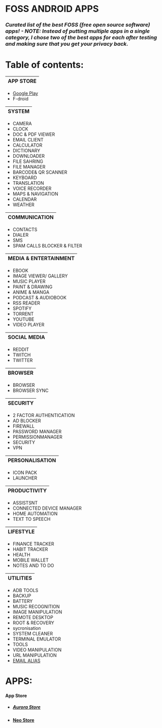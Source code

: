 # FOSS ANDROID APPS
### _Curated list of the best FOSS (free open source software) apps! - NOTE: Instead of putting multiple apps in a single category, I chose two of the best apps for each after testing and making sure that you get your privacy back._

# Table of contents:

| **APP STORE** |   
| -------------- | 
- [Google Play](#Aurora-Store)
- F-droid 

| **SYSTEM** |
| -------------- | 
- CAMERA
- CLOCK
- DOC & PDF VIEWER
- EMAIL CLIENT
- CALCULATOR
- DICTIONARY
- DOWNLOADER
- FILE SAHRING
- FILE MANAGER
- BARCODE& QR SCANNER
- KEYBOARD
- TRANSLATION
- VOICE RECORDER
- MAPS & NAVIGATION
- CALENDAR
- WEATHER

| **COMMUNICATION** |
| -------------- | 
- CONTACTS
- DIALER
- SMS
- SPAM CALLS BLOCKER & FILTER

| **MEDIA & ENTERTAINMENT** |
| -------------- | 
- EBOOK
- IMAGE VIEWER/ GALLERY
- MUSIC PLAYER
- PAINT & DRAWING
- ANIME & MANGA
- PODCAST & AUDIOBOOK
- RSS READER
- SPOTIFY
- TORRENT
- YOUTUBE
- VIDEO PLAYER

| **SOCIAL MEDIA** |
| -------------- | 
- REDDIT
- TWITCH
- TWITTER

| **BROWSER** |
| -------------- | 
- BROWSER
- BROWSER SYNC

| **SECURITY** |
| -------------- | 
- 2 FACTOR AUTHENTICATION
- AD BLOCKER
- FIREWALL
- PASSWORD MANAGER
- PERMISSIONMANAGER
- SECURITY
- VPN

| **PERSONALISATION** |
| -------------- |  
- ICON PACK
- LAUNCHER

| **PRODUCTIVITY** |
| -------------- | 
- ASSISTSNT
- CONNECTED DEVICE MANAGER
- HOME AUTOMATION
- TEXT TO SPEECH

| **LIFESTYLE** |
| -------------- | 
- FINANCE TRACKER
- HABIT TRACKER
- HEALTH
- MOBILE WALLET
- NOTES AND TO DO

| **UTILITIES** |
| -------------- | 
- ADB TOOLS
- BACKUP
- BATTERY
- MUSIC RECOGNITION
- IMAGE MANIPULATION
- REMOTE DESKTOP
- ROOT & RECOVERY
- sycronisation
- SYSTEM CLEANER
- TERMINAL EMULATOR
- TOOLS
- VIDEO MANIPULATION
- URL MANIPULATION
- [EMAIL ALIAS](#Open-your-favorite-Terminal-and-run-these-commands)
 
# APPS:

#### App Store
- ##### [Aurora Store](https://f-droid.org/packages/com.aurora.store/)
- [**Neo Store**](https://f-droid.org/packages/com.machiav3lli.fdroid/)








